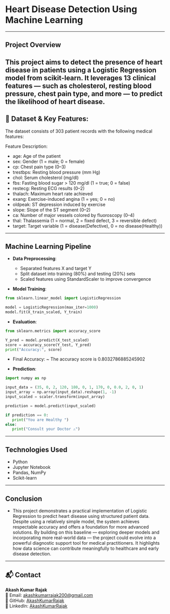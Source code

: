 # Heart Disease Detection Using Machine Learning

---

## Project Overview

This project aims to detect the presence of heart disease in patients using a Logistic Regression model from scikit-learn. It leverages 13 clinical features — such as cholesterol, resting blood pressure, chest pain type, and more — to predict the likelihood of heart disease.
---

## 📂 Dataset & Key Features:

The dataset consists of 303 patient records with the following medical features:

Feature	Description:

- age: Age of the patient
- sex: Gender (1 = male; 0 = female)
- cp: Chest pain type (0–3)
- trestbps: Resting blood pressure (mm Hg)
- chol: Serum cholesterol (mg/dl)
- fbs: Fasting blood sugar > 120 mg/dl (1 = true; 0 = false)
- restecg: Resting ECG results (0–2)
- thalach: Maximum heart rate achieved
- exang: Exercise-induced angina (1 = yes; 0 = no)
- oldpeak: ST depression induced by exercise
- slope: Slope of the ST segment (0–2)
- ca: Number of major vessels colored by fluoroscopy (0–4)
- thal: Thalassemia (1 = normal, 2 = fixed defect, 3 = reversible defect)
- target: Target variable (1 = disease(Defective), 0 = no disease(Healthy))


---

## Machine Learning Pipeline

- **Data Preprocessing**:
  - Separated features X and target Y
  - Split dataset into training (80%) and testing (20%) sets
  - Scaled features using StandardScaler to improve convergence

- **Model Training**:
 ```python 
from sklearn.linear_model import LogisticRegression

model = LogisticRegression(max_iter=1000)
model.fit(X_train_scaled, Y_train)
```

- **Evaluation**:
 ```python 
from sklearn.metrics import accuracy_score

Y_pred = model.predict(X_test_scaled)
score = accuracy_score(Y_test, Y_pred)
print("Accuracy:", score)
```
- Final Accuracy: ~ The accuracy score is 0.8032786885245902

- **Prediction**:
 ```python 
import numpy as np

input_data = (35, 0, 2, 120, 180, 0, 1, 170, 0, 0.0, 2, 0, 1)
input_array = np.array(input_data).reshape(1, -1)
input_scaled = scaler.transform(input_array)

prediction = model.predict(input_scaled)

if prediction == 0:
    print("You are Healthy ")
else:
    print("Consult your Doctor ⚠")
```

---

## Technologies Used

- Python
- Jupyter Notebook
- Pandas, NumPy
- Scikit-learn

---

## Conclusion

- This project demonstrates a practical implementation of Logistic Regression to predict heart disease using structured patient data. Despite using a relatively simple model, the system achieves respectable accuracy and offers a foundation for more advanced solutions. By building on this baseline — exploring deeper models and incorporating more real-world data — the project could evolve into a powerful diagnostic support tool for medical practitioners. It highlights how data science can contribute meaningfully to healthcare and early disease detection.

---

## 📬 Contact

**Akash Kumar Rajak**  
📧 Email: [akashkumarrajak200@gmail.com](mailto:akashkumarrajak200@gmail.com)  
💼 GitHub: [AkashKumarRajak](https://github.com/AkashKumarRajak)<br>
🔗 LinkedIn: [AkashKumarRajak](https://www.linkedin.com/in/akash-kumar-rajak-22a98623b/)



